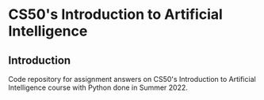 # CS50's Introduction to Artificial Intelligence 
## Introduction
Code repository for assignment answers on CS50's Introduction to Artificial Intelligence course with Python done in Summer 2022.
